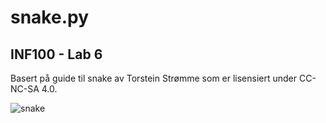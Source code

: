 # snake.py
## INF100 - Lab 6
Basert på guide til snake av Torstein Strømme som er lisensiert under CC-NC-SA 4.0.

![snake](https://github.com/majawalde/snake.py/assets/39059923/f658855f-1248-4175-8bea-a784a4fd200b)


